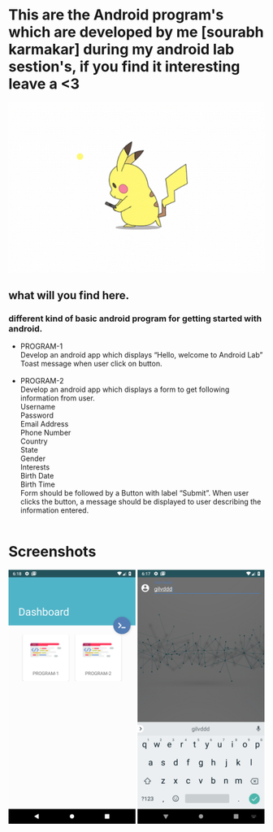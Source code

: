 # This are the Android program's which are developed by me [sourabh karmakar] during my android lab sestion's, if you find it interesting leave a <3

<img src="gifs/pikachu-loader.gif">

## what will you find here.
### different kind of basic android program for getting started with android.

- PROGRAM-1 <br> 
Develop an android app which displays “Hello, welcome to Android Lab” Toast message
when user click on button. <br><br>
- PROGRAM-2<br>
Develop an android app which displays a form to get following information from user.<br>
Username<br>
Password<br>
Email Address<br>
Phone Number<br>
Country<br>
State<br>
Gender<br>
Interests<br>
Birth Date<br>
Birth Time<br>
Form should be followed by a Button with label “Submit”. When user clicks the button, a
message should be displayed to user describing the information entered. <br><br>

# Screenshots
<img src="Screenshots/Screenshot_1535806138.png" height="500px">
<img src="Screenshots/Screenshot_1535806029.png" height="500px">
